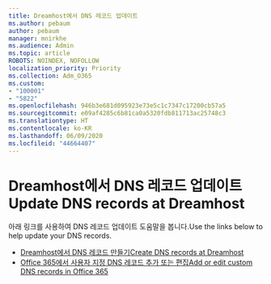 ```yaml
---
title: Dreamhost에서 DNS 레코드 업데이트
ms.author: pebaum
author: pebaum
manager: mnirkhe
ms.audience: Admin
ms.topic: article
ROBOTS: NOINDEX, NOFOLLOW
localization_priority: Priority
ms.collection: Adm_O365
ms.custom:
- "100001"
- "5822"
ms.openlocfilehash: 946b3e681d095923e73e5c1c7347c17200cb57a5
ms.sourcegitcommit: e09af4285c6b81ca0a5320fdb811713ac25748c3
ms.translationtype: HT
ms.contentlocale: ko-KR
ms.lasthandoff: 06/09/2020
ms.locfileid: "44664407"
---
```

# <a name="update-dns-records-at-dreamhost"></a><span data-ttu-id="da233-102">Dreamhost에서 DNS 레코드 업데이트</span><span class="sxs-lookup"><span data-stu-id="da233-102">Update DNS records at Dreamhost</span></span>

<span data-ttu-id="da233-103">아래 링크를 사용하여 DNS 레코드 업데이트 도움말을 봅니다.</span><span class="sxs-lookup"><span data-stu-id="da233-103">Use the links below to help update your DNS records.</span></span>

- [<span data-ttu-id="da233-104">Dreamhost에서 DNS 레코드 만들기</span><span class="sxs-lookup"><span data-stu-id="da233-104">Create DNS records at Dreamhost</span></span>](https://docs.microsoft.com/microsoft-365/admin/dns/create-dns-records-at-dreamhost?view=o365-worldwide)
- [<span data-ttu-id="da233-105">Office 365에서 사용자 지정 DNS 레코드 추가 또는 편집</span><span class="sxs-lookup"><span data-stu-id="da233-105">Add or edit custom DNS records in Office 365</span></span>](https://docs.microsoft.com/microsoft-365/admin/setup/add-domain#add-or-edit-custom-dns-records)